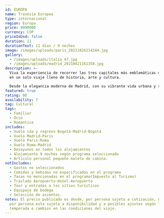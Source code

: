 ```yaml
---
id: EUROPA
name: Travesía Europea
type: internacional
region: Europa
price: 8990000
currency: COP
priceInUsd: false
duration: 11
durationText: 11 días / 9 noches
image: /images/uploads/paris_20211026114244.jpg
gallery:
  - /images/uploads/italia_47.jpg
  - /images/uploads/madrid_20210421161358.jpg
description: >-
  Viva la experiencia de recorrer las tres capitales más emblemáticas de Europa
  en un solo viaje lleno de historia, arte y cultura.

  Desde la elegancia moderna de Madrid, con su vibrante vida urbana y su pasión española; pasando por el romanticismo incomparable de París, la deslumbrante Ciudad de la Luz; hasta llegar a la majestuosidad de Roma, la Ciudad Eterna, donde el pasado y el presente conviven en perfecta armonía.
featured: true
rating: 98
availability: 7
tag: Cultural
tags:
  - Familiar
  - Ocio
  - Romántico
includes:
  - Vuelo ida y regreso Bogotá-Madrid-Bogotá
  - Vuelo Madrid-Paris
  - Vuelo Paris-Roma
  - Vuelo Roma-Madrid
  - Desayunos en todos los alojamientos
  - Alojamiento 9 noches según programa seleccionado
  - Articulo personal pequeño maleta de cabina.
notIncludes:
  - Gastos no seleccionados
  - Comidas y bebidas no especificadas en el programa
  - Tasas no mencionadas en el programa(Impuesto al Turismo)
  - Traslado Aeropuerto-Hotel-Aeropuerto
  - Tour y entradas a los sitios turísticos
  - Equipaje de bodega
  - Selección de asientos.
notes: El precio publicado es desde, por persona sujeto a cotización, La tarifa
  por persona esta sujeta a disponibilidad y a posibles ajustes según la
  temporada o cambios en las condiciones del viaje.
---
```

